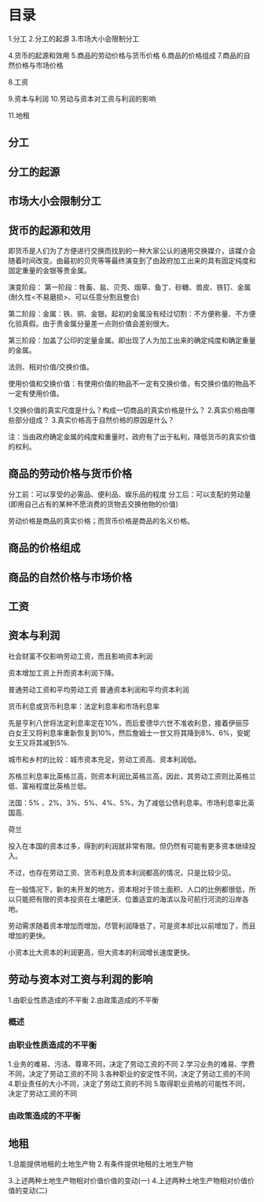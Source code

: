 # 目录
1.分工
2.分工的起源
3.市场大小会限制分工

4.货币的起源和效用
5.商品的劳动价格与货币价格
6.商品的价格组成
7.商品的自然价格与市场价格

8.工资

9.资本与利润
10.劳动与资本对工资与利润的影响

11.地租

## 分工
## 分工的起源
## 市场大小会限制分工

## 货币的起源和效用
即货币是人们为了方便进行交换而找到的一种大家公认的通用交换媒介，该媒介会随着时间改变。由最初的贝壳等等最终演变到了由政府加工出来的具有固定纯度和固定重量的金银等贵金属。

演变阶段：
第一阶段：牲畜、盐、贝壳、烟草、鱼丁、砂糖、兽皮、铁钉、金属(耐久性<不易磨损>、可以任意分割且整合)

第二阶段：金属：铁、铜、金银。起初的金属没有经过切割：不方便称量、不方便化验真假。由于贵金属分量差一点则价值会差别很大。

第三阶段：加盖了公印的定量金属。即出现了人为加工出来的确定纯度和确定重量的金属。


法则、相对价值/交换价值。

使用价值和交换价值：有使用价值的物品不一定有交换价值，有交换价值的物品不一定有使用价值。

1.交换价值的真实尺度是什么？构成一切商品的真实价格是什么？
2.真实价格由哪些部分组成？
3.真实价格高于自然价格的原因是什么？

注：当由政府确定金属的纯度和重量时，政府有了出于私利，降低货币的真实价值的权利。

## 商品的劳动价格与货币价格
分工前：可以享受的必需品、便利品、娱乐品的程度
分工后：可以支配的劳动量(即用自己占有的某种不愿消费的货物去交换他物的价值)

劳动价格是商品的真实价格；而货币价格是商品的名义价格。

## 商品的价格组成
## 商品的自然价格与市场价格

## 工资
## 资本与利润
社会财富不仅影响劳动工资，而且影响资本利润

资本增加工资上升而资本利润下降。

普通劳动工资和平均劳动工资
普通资本利润和平均资本利润

货币利息或货币利息率：法定利息率和市场利息率

先是亨利八世将法定利息率定在10%，而后爱德华六世不准收利息，接着伊丽莎白女王又将利息率重新恢复到10%，然后詹姆士一世又将其降到8%、6%，安妮女王又将其减到5%.

城市和乡村的比较：城市资本充足，劳动工资高、资本利润低。

苏格兰利息率比英格兰高，则资本利润比英格兰高，因此，其劳动工资则比英格兰低、富裕程度比英格兰低。

法国：5% 、2%、3%、5%、4%、5%，为了减低公债利息率。市场利息率比英国高.

荷兰

投入在本国的资本过多，得到的利润就非常有限。但仍然有可能有更多资本继续投入。

不过，也存在劳动工资、货币利息及资本利润都高的情况，只是比较少见。

在一般情况下，新的未开发的地方，资本相对于领土面积、人口的比例都很低，所以只能把有限的资本投资在土壤肥沃、位置适宜的海滨以及可航行河流的沿岸各地。

劳动需求随着资本增加而增加，尽管利润降低了，可是资本却比以前增加了，而且增加的更快。

小资本比大资本的利润更高，但大资本的利润增长速度更快。
## 劳动与资本对工资与利润的影响
1.由职业性质造成的不平衡
2.由政策造成的不平衡

### 概述

### 由职业性质造成的不平衡
1.业务的难易、污洁、尊卑不同，决定了劳动工资的不同
2.学习业务的难易、学费不同，决定了劳动工资的不同
3.各种职业的安定性不同，决定了劳动工资的不同
4.职业责任的大小不同，决定了劳动工资的不同
5.取得职业资格的可能性不同，决定了劳动工资的不同
### 由政策造成的不平衡

## 地租
1.总能提供地租的土地生产物
2.有条件提供地租的土地生产物

3.上述两种土地生产物相对价值价值的变动(一)
4.上述两种土地生产物相对价值价值的变动(二)